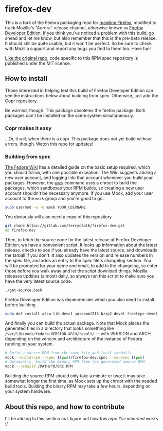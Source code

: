 firefox-dev
===========

This is a fork of the Fedora packaging repo for
[mainline Firefox](http://pkgs.fedoraproject.org/cgit/firefox.git/),
modified to track Mozilla's "Aurora" release channel, otherwise known as
[Firefox Developer Edition](https://www.mozilla.org/firefox/developer/).
If you think you've noticed a problem with this build, go ahead and let me know,
but also remember that this is the pre-beta release. It should still be quite
usable, but it won't be perfect. So be sure to check with Mozilla support and
report any bugs you find to them too. Have fun!

[Like the original repo](https://fedoraproject.org/wiki/Licensing:Main#License_of_Fedora_SPEC_Files),
code specific to this RPM spec repository is published under the MIT license.



## How to install

Those interested in helping test this build of Firefox Developer Edition can
see the instructions below about building from spec. Otherwise, just add the
Copr repository.

Be warned, though: This package obsoletes the firefox package. Both packages
can't be installed on the same system simultaneously.


### Copr makes it easy

...Or, it will, when there is a copr. This package does not yet build without
errors, though. Watch this repo for updates!


### Building from spec

[The Fedora Wiki](https://fedoraproject.org/wiki/How_to_create_an_RPM_package#Preparing_your_system)
has a detailed guide on the basic setup required, which you should follow, with
one possible exception: The Wiki suggests adding a new user account, and logging
into that account whenever you build your packages. However, the
[`mock`](https://fedoraproject.org/wiki/Mock) command uses a chroot to build the
packages, which sandboxes your RPM builds, so creating a new user account
shouldn't be necessary anymore. If you use Mock, add your user account to the
`mock` group and you're good to go.

``` bash
sudo usermod -a -G mock YOUR_USERNAME
```

You obviously will also need a copy of this repository.

``` bash
git clone https://gitlab.com/terrycloth/firefox-dev.git
cd firefox-dev
```

Then, to fetch the source code for the latest release of Firefox Developer
Edition, we have a convenient script. It looks up information about the latest
release, checks to see if you already have the latest source, and downloads the
tarball if you don't. It also updates the version and release numbers in the
spec file, and adds an entry to the spec file's changelog section. You will be
prompted for your name and email, to add to the changelog, so enter those before
you walk away and let the script download things. Mozilla releases updates
(almost) daily, so always run this script to make sure you have the very latest
source code.

``` bash
./get-source.bash
```

Firefox Developer Edition has dependencies which you also need to install before
building.

``` bash
sudo dnf install alsa-lib-devel autoconf213 bzip2-devel freetype-devel gcc-c++ GConf2-devel GConf2-devel gstreamer1-devel gstreamer1-plugins-base-devel gtk2-devel gtk3-devel hunspell-devel ImageMagick krb5-devel libcurl-devel libffi-devel libicu-devel libIDL-devel libjpeg-devel libnotify-devel libpng-devel libvpx-devel libXrender-devel libXt-devel mesa-libGL-devel nspr-devel nss-devel nss-static pango-devel pulseaudio-libs-devel sqlite-devel startup-notification-devel yasm zlib-devel
```

And finally you can build the actual package. Note that Mock places the
generated files in a directory that looks something like
`/var/lib/mock/fedora-VERSION-ARCH/result/` -- with VERSION and ARCH depending
on the version and architecture of the instance of Fedora running on your
system.

``` bash
# Build a source RPM from the spec file and local tarballs.
mock --buildsrpm --spec $(pwd)/firefox-dev.spec --sources $(pwd)
# Optionally, build the binary RPM from the generated source RPM.
mock --rebuild /PATH/TO/SRC.RPM
```

Building the source RPM should only take a minute or two; it may take somewhat
longer the first time, as Mock sets up the chroot with the needed build tools.
Building the binary RPM may take a few hours, depending on your system hardware.



## About this repo, and how to contribute

I'll be adding to this section as I figure out *how this repo I've inherited
works* :/
